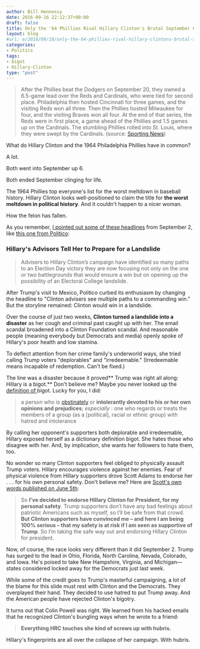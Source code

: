 ```yaml
---
author: Bill Hennessy
date: 2016-09-16 22:12:37+00:00
draft: false
title: Only the '64 Phillies Rival Hillary Clinton's Brutal September Collapse
layout: blog
#url: e/2016/09/16/only-the-64-phillies-rival-hillary-clintons-brutal-september-collapse/
categories:
- Politics
tags:
- bigot
- Hillary-Clinton
type: "post"
---
```


> After the Phillies beat the Dodgers on September 20, they owned a 6.5-game lead over the Reds and Cardinals, who were tied for second place. Philadelphia then hosted Cincinnati for three games, and the visiting Reds won all three. Then the Phillies hosted Milwaukee for four, and the visiting Braves won all four. At the end of that series, the Reds were in first place, a game ahead of the Phillies and 1.5 games up on the Cardinals. The stumbling Phillies rolled into St. Louis, where they were swept by the Cardinals. (source: [Sporting News](https://www.sportingnews.com/mlb/list/mlb-worst-september-collapse-mets-phillies-1964-red-sox-angels-cubs-dodgers-braves/yqz5qwmbzdbp1arp381cqxwoe/slide/12))



What do Hillary Clinton and the 1964 Philadelphia Phillies have in common?

A lot.

Both went into September up 6.

Both ended September clinging for life.

The 1964 Phillies top everyone's list for the worst meltdown in baseball history. Hillary Clinton looks well-positioned to claim the title for **the worst meltdown in political history**. And it couldn't happen to a nicer woman.

How the felon has fallen.

As you remember, [I pointed out some of these headlines](https://hennessysview.com/2016/09/04/trump-surging-up-up-and-away/) from September 2, like [this one from Politico](https://www.politico.com/story/2016/09/clintons-advisers-tell-her-to-prep-for-a-landslide-227659):



### Hillary's Advisors Tell Her to Prepare for a Landslide





> Advisers to Hillary Clinton’s campaign have identified so many paths to an Election Day victory they are now focusing not only on the one or two battlegrounds that would ensure a win but on opening up the possibility of an Electoral College landslide.



After Trump's visit to Mexico, Politico curbed its enthusiasm by changing the headline to "Clinton advisers see multiple paths to a commanding win." But the storyline remained: Clinton would win in a landslide.

Over the course of just two weeks, **Clinton turned a landslide into a disaster** as her cough and criminal past caught up with her. The email scandal broadened into a Clinton Foundation scandal. And reasonable people (meaning everybody but Democrats and media) openly spoke of Hillary's poor health and low stamina.

To deflect attention from her crime family's underworld ways, she tried calling Trump voters "deplorables" and "irredeemable." (Irredeemable means incapable of redemption. Can't be fixed.)

The line was a disaster because it proved** Trump was right all along: Hillary is a bigot.** Don't believe me? Maybe you never looked up the [definition of ](https://www.merriam-webster.com/dictionary/bigot)bigot. Lucky for you, I did:



> a person who is [obstinately](https://www.merriam-webster.com/dictionary/obstinate) or **intolerantly devoted to his or her own opinions and prejudices**; _especially_ : one who regards or treats the members of a group (as a  [political], racial or ethnic group) with hatred and intolerance



By calling her opponent's supporters both deplorable and irredeemable, Hillary exposed herself as a dictionary definition bigot. She hates those who disagree with her. And, by implication, she wants her followers to hate them, too.

No wonder so many Clinton supporters feel obliged to physically assault Trump voters. Hillary encourages violence against her enemies. Fear of physical violence from Hillary supporters drove Scott Adams to endorse her . . . for his own personal safety. Don't believe me? Here are [Scott's own words published on June 5th](https://blog.dilbert.com/post/145456082991/my-endorsement-for-president-of-the-united-states):



> So **I’ve decided to endorse Hillary Clinton for President, for my personal safety**. Trump supporters don’t have any bad feelings about patriotic Americans such as myself, so I’ll be safe from that crowd. **But Clinton supporters have convinced me – and here I am being 100% serious – that my safety is at risk if I am seen as supportive of Trump**. So I’m taking the safe way out and endorsing Hillary Clinton for president.



Now, of course, the race looks very different than it did September 2. Trump has surged to the lead in Ohio, Florida, North Carolina, Nevada, Colorado, and Iowa. He's poised to take New Hampshire, Virginia, and Michigan—states considered locked away for the Democrats just last week.

While some of the credit goes to Trump's masterful campaigning, a lot of the blame for this slide must rest with Clinton and the Democrats. They overplayed their hand. They decided to use hatred to put Trump away. And the American people have rejected Clinton's bigotry.

It turns out that Colin Powell was right. We learned from his hacked emails that he recognized Clinton's bungling ways when he wrote to a friend:



> **Everything HRC touches she kind of screws up with hubris.**



Hillary's fingerprints are all over the collapse of her campaign. With hubris.
